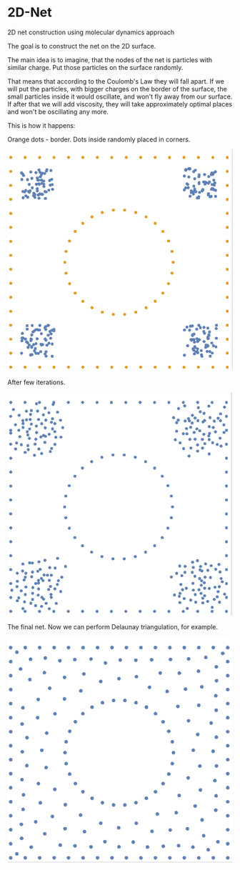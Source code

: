 # 2D-Net
2D net construction using molecular dynamics approach

The goal is to construct the net on the 2D surface. 

The main idea is to imagine, that the nodes of the net is particles with similar charge.
Put those particles on the surface randomly. 

That means that according to the Coulomb's Law they will fall apart. 
If we will put the particles, with bigger charges on the border of the surface, the small particles inside it would oscillate, 
and won't fly away from our surface. If after that we will add viscosity, they will take approximately optimal places and 
won't be oscillating any more. 

This is how it happens:


Orange dots - border. Dots inside randomly placed in corners. 

![alt text](https://github.com/EkaterinaO/2D-Net/blob/master/step1.png)


After few iterations. 

![alt text](https://github.com/EkaterinaO/2D-Net/blob/master/step2.png)


The final net. Now we can perform Delaunay triangulation, for example. 

![alt text](https://github.com/EkaterinaO/2D-Net/blob/master/step3.png)

